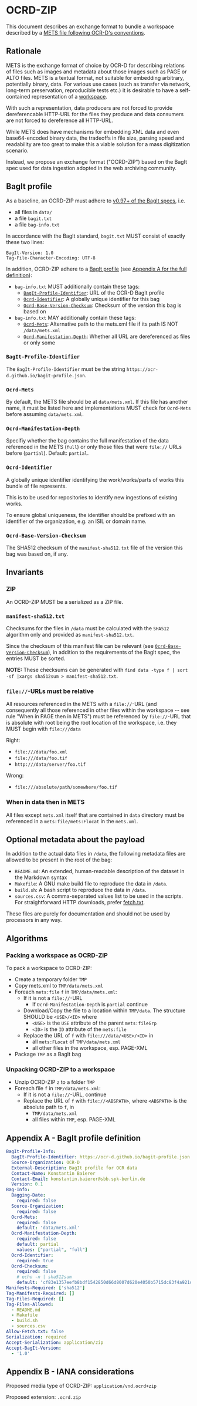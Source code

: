 # OCRD-ZIP

This document describes an exchange format to bundle a workspace described by a
[METS file following OCR-D's conventions](/mets).

## Rationale

METS is the exchange format of choice by OCR-D for describing relations of
files such as images and metadata about those images such as PAGE or ALTO
files. METS is a textual format, not suitable for embedding arbitrary,
potentially binary, data. For various use cases (such as transfer via network,
long-term preservation, reproducible tests etc.) it is desirable to have a
self-contained representation of a [workspace](/mets).

With such a representation, data producers are not forced to provide
dereferencable HTTP-URL for the files they produce and data consumers are not
forced to dereference all HTTP-URL.

While METS does have mechanisms for embedding XML data and even base64-encoded
binary data, the tradeoffs in file size, parsing speed and readability are too
great to make this a viable solution for a mass digitization scenario.

Instead, we propose an exchange format ("OCRD-ZIP") based on the BagIt spec
used for data ingestion adopted in the web archiving community.

## BagIt profile

As a baseline, an OCRD-ZIP must adhere to [v0.97+ of the BagIt
specs](https://tools.ietf.org/html/draft-kunze-bagit-16), i.e.

* all files in `data/`
* a file `bagit.txt`
* a file `bag-info.txt`

In accordance with the BagIt standard, `bagit.txt` MUST consist of exactly
these two lines:

```
BagIt-Version: 1.0
Tag-File-Character-Encoding: UTF-8
```

In addition, OCRD-ZIP adhere to a [BagIt
profile](https://github.com/bagit-profiles/bagit-profiles) (see [Appendix A for
the full definition](#appendix-a)):

* `bag-info.txt` MUST additionally contain these tags:
  * [`BagIt-Profile-Identifier`](#bagit-profile-identifier): URL of the OCR-D BagIt profile
  * [`Ocrd-Identifier`](#ocrd-identifier): A globally unique identifier for this bag
  * [`Ocrd-Base-Version-Checksum`](#ocrd-base-version-checksum): Checksum of the version this bag is based on
* `bag-info.txt` MAY additionally contain these tags:
  * [`Ocrd-Mets`](#ocrd-mets): Alternative path to the mets.xml file if its path IS NOT `/data/mets.xml`
  * [`Ocrd-Manifestation-Depth`](#ocrd-manifestation-depth): Whether all URL are dereferenced as files or only some

### `BagIt-Profile-Identifier`

The `BagIt-Profile-Identifier` must be the string `https://ocr-d.github.io/bagit-profile.json`.

### `Ocrd-Mets`

By default, the METS file should be at `data/mets.xml`. If this file has
another name, it must be listed here and implementations MUST check for
`Ocrd-Mets` before assuming `data/mets.xml`.

### `Ocrd-Manifestation-Depth`

Specifiy whether the bag contains the full manifestation of the data referenced in the METS (`full`)
or only those files that were `file://` URLs before (`partial`). Default: `partial`.

### `Ocrd-Identifier`

A globally unique identifier identifying the work/works/parts of works this
bundle of file represents.

This is to be used for repositories to identify new ingestions of existing works.

To ensure global uniqueness, the identifier should be prefixed with an
identifier of the organization, e.g. an ISIL or domain name.

### `Ocrd-Base-Version-Checksum`

The SHA512 checksum of the `manifest-sha512.txt` file of the version this bag
was based on, if any.

## Invariants

### ZIP

An OCRD-ZIP MUST be a serialized as a ZIP file.

### `manifest-sha512.txt`

Checksums for the files in `/data` must be calculated with the `SHA512`
algorithm only and provided as `manifest-sha512.txt`.

Since the checksum of this manifest file can be relevant (see
[`Ocrd-Base-Version-Checksum`](#ocrd-base-version-checksum)), in addition to the requirements
of the BagIt spec, the entries MUST be sorted.

**NOTE:** These checksums can be generated with `find data -type f | sort -sf |xargs sha512sum > manifest-sha512.txt`.

### `file://`-URLs must be relative

All resources referenced in the METS with a `file://`-URL (and consequently all
those referenced in other files within the workspace -- see rule "When in PAGE
then in METS") must be referenced by `file://`-URL that is absolute with root
being the root location of the workspace, i.e. they MUST begin with
`file:///data`

Right:
* `file:///data/foo.xml`
* `file:///data/foo.tif`
* `http:///data/server/foo.tif`

Wrong:
* `file:///absolute/path/somewhere/foo.tif`

### When in data then in METS

All files except `mets.xml` itself that are contained in `data` directory must
be referenced in a `mets:file/mets:Flocat` in the `mets.xml`.

## Optional metadata about the payload

In addition to the actual data files in `/data`, the following metadata files
are allowed to be present in the root of the bag:

* `README.md`: An extended, human-readable description of the dataset in the Markdown syntax
* `Makefile`: A GNU make build file to reproduce the data in `/data`.
* `build.sh`: A bash script to reproduce the data in `/data`.
* `sources.csv`: A comma-separated values list to be used in the scripts. For straightforward HTTP downloads, prefer [fetch.txt].

These files are purely for documentation and should not be used by processors in any way.

## Algorithms

### Packing a workspace as OCRD-ZIP

To pack a workspace to OCRD-ZIP:

* Create a temporary folder `TMP`
* Copy mets.xml to `TMP/data/mets.xml`
* Foreach `mets:file` `f` in `TMP/data/mets.xml`:
  * If it is not a `file://`-URL
    * If `Ocrd-Manifestation-Depth` is `partial`
      continue
  * Download/Copy the file to a location within `TMP/data`. The structure SHOULD be `<USE>/<ID>` where
    * `<USE>` is the `USE` attribute of the parent `mets:fileGrp`
    * `<ID>` is the `ID` attribute of the `mets:file`
  * Replace the URL of `f` with `file:///data/<USE>/<ID>` in
    * all `mets:FLocat` of `TMP/data/mets.xml`
    * all other files in the workspace, esp. PAGE-XML
* Package `TMP` as a BagIt bag

### Unpacking OCRD-ZIP to a workspace

* Unzip OCRD-ZIP `z` to a folder `TMP`
* Foreach file `f` in `TMP/data/mets.xml`:
  * If it is not a `file://`-URL, continue
  * Replace the URL of `f` with `file://<ABSPATH>`, where `<ABSPATH>` is the absolute path to `f`, in
    * `TMP/data/mets.xml`
    * all files within `TMP`, esp. PAGE-XML

## Appendix A - BagIt profile definition

<!-- BEGIN-EVAL -w '```yaml' '```' -- cat ./bagit-profile.yml  -->
```yaml
BagIt-Profile-Info:
  BagIt-Profile-Identifier: https://ocr-d.github.io/bagit-profile.json
  Source-Organization: OCR-D
  External-Description: BagIt profile for OCR data
  Contact-Name: Konstantin Baierer
  Contact-Email: konstantin.baierer@sbb.spk-berlin.de
  Version: 0.1
Bag-Info:
  Bagging-Date:
    required: false
  Source-Organization:
    required: false
  Ocrd-Mets:
    required: false
    default: 'data/mets.xml'
  Ocrd-Manifestation-Depth:
    required: false
    default: partial
    values: ["partial", "full"]
  Ocrd-Identifier:
    required: true
  Ocrd-Checksum:
    required: false
    # echo -n | sha512sum
    default: 'cf83e1357eefb8bdf1542850d66d8007d620e4050b5715dc83f4a921d36ce9ce47d0d13c5d85f2b0ff8318d2877eec2f63b931bd47417a81a538327af927da3e'
Manifests-Required: ['sha512']
Tag-Manifests-Required: []
Tag-Files-Required: []
Tag-Files-Allowed:
  - README.md
  - Makefile
  - build.sh
  - sources.csv
Allow-Fetch.txt: false
Serialization: required
Accept-Serialization: application/zip
Accept-BagIt-Version:
  - '1.0'
```

<!-- END-EVAL -->

## Appendix B - IANA considerations

Proposed media type of OCRD-ZIP: `application/vnd.ocrd+zip`

Proposed extension: `.ocrd.zip`

[fetch.txt]: https://tools.ietf.org/html/rfc8493#section-2.2.3
